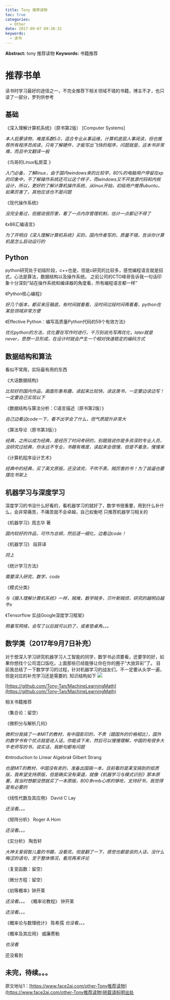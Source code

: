 ```yaml
---
title: Tony 推荐读物
toc: true
categories:
  - Other
date: 2017-09-07 09:30:32
keywords:
  - 读书
---
```

**Abstract:** tony 推荐读物
**Keywords:** 书籍推荐
<!--more-->
# 推荐书单
读书时学习最好的途径之一，不完全推荐下相关领域不错的书籍，博主不才，也只读了一部分，罗列供参考

## 基础
《深入理解计算机系统》（原书第2版） [Computer Systems]

*本人启蒙读物，难度系数5.0，适合专业从事运维，计算机底层人事阅读，但也推荐所有程序员阅读，只有了解硬件，才能写出飞快的程序，问题就是，这本书非常难，而且中文翻译一般*

《鸟哥的Linux私房菜 》

*入门必备，了解linux，由于国内windows来的比较早，80%的电脑用户停留在xp的印象中，不了解操作系统还可以这个样子，而windows又不开放源代码和内核设计，所以，更好的了解计算机操作系统，从linux开始，初级用户推荐ubuntu，如果厉害了，其他应该也不是问题*

《现代操作系统》

*没完全看过，但据说很厉害，看了一点内存管理机制，估计一点都记不得了*

《x86汇编语言》

*为了开明白《深入理解计算机系统》买的，国内作者写的，质量不错，告诉你计算机是怎么启动运行的*


##  Python

python研究处于初级阶段，c++也是，但是c研究的比较多，感觉编程语言就是招式，心法是算法，数据结构以及操作系统。
之前公司的CTO峰哥告诉我一句话印象十分深刻“站在操作系统和编译器的角度看，所有编程语言都一样”

《Python核心编程》

*好几个版本，都买来压箱底，有时间就看看，没时间过段时间再看看，python在某些领域非常方便*

《Effective Python：编写高质量Python代码的59个有效方法》

*优化python的方法，优化要在写作时进行，千万别说先写再优化，later就是never，思想一旦形成，在设计时就会产生一个相对快速稳定的编码方式*

##  数据结构和算法
看似不常用，实际最有用的东西

《大话数据结构》

*比较好的国内作品，画面形象有趣，读起来比较快，读这类书，一定要边读边写！一定要自己实现以下*

《数据结构与算法分析：C语言描述（原书第2版）》

*自己边看边code一下，看不出学会了什么，但气质提升非常大*

《算法导论（原书第3版）》

*经典，之所以成为经典，是经历了时间考研的，别跟我说你是多资深的专业人员，没研究过经典，你永远不专业，书籍有难度，读起来会很慢，但是不着急，慢慢来*

《计算机程序设计艺术》

*经典中的经典，买了英文原版，还没读完，不吹不黑，贼厉害的书！为了装逼也要摆在书架上*


##  机器学习与深度学习
深度学习的书没什么好看的，看机器学习的就好了，数学书很重要，用到什么补什么，会非常痛苦，不痛苦就不会卓越，自己权衡吧
只推荐机器学习相关的

《机器学习》周志华 著

*国内较好的作品，可作为总纲，然后逐一细化，边看边code！*

《机器学习》 段菲译

*同上*

《统计学习方法》

*需要深入研究，数学，code*

《模式分类》

*与《摄入理解计算机系统》一样，贼难，数学贼多，贝叶斯贼烦，研究的越明白越牛x*

《Tensorflow 实战Google深度学习框架》

*照着写网络，会写了以后就可以扔了，或者垫桌角。。。*


##  数学类（2017年9月7日补充）

对于想深入学习研究机器学习人工智能的同学，数学书必须要看，还要学的好，如果你想找个公司混口饭吃，上面那些已经能够让你在你的圈子“大放异彩”了。
目前我总结了一下数学学习的过程，针对机器学习的战友们，不一定要从头学一遍，但是对应的补充学习还是需要的.
知识结构如下
![](https://raw.githubusercontent.com/Tony-Tan/MachineLearningMath/master/Mathematic.png)

[https://github.com/Tony-Tan/MachineLearningMath](https://github.com/Tony-Tan/MachineLearningMath)




相关书籍推荐

（集合论：留空）

《微积分与解析几何》

*微积分我搞了一本MIT的教材，有中国影印的，不贵（跟国外的价格相比），国外的数学书有个优点就是说人话，你能读下来，然后可以慢慢理解，中国的有很多大牛老师写的书，说实话，我断句都有问题*

《Introduction to Linear Algebra》 Gilbert Strang

*也是MIT的教材，中国没有卖的，准备出国搞一本，目前看的是某宝搞到的纸质版，我希望支持原版，但是确实没有渠道，就像《机器学习与模式识别》那本原著，我当时想都没想就买了一本原版，800多rmb心疼的够呛，支持好书，我觉得是有必要的*

《线性代数及其应用》 David C Lay

*还没看。。。*

《矩阵分析》 Roger A Hom

*还没看。。。*

《实分析》 陶哲轩

*大神关爱弱智儿童的书籍，没看完，但是翻了一下，感觉也都是说的人话，没什么晦涩的语句，至于整体情况，看完再来评论*

（复变函数：留空）

（微分方程：留空）

《初等概率》钟开莱

*还没看。。。*
《概率论教程》 钟开莱

*还没看。。。*

《概率论与数理统计》 陈希孺
*也没看。。。*

《概率及其应用》 威廉费勒

*也没看*


还没看到

##  未完，待续。。。





原文地址1：[https://www.face2ai.com/other-Tony推荐读物](https://www.face2ai.com/other-Tony推荐读物)转载请标明出处
